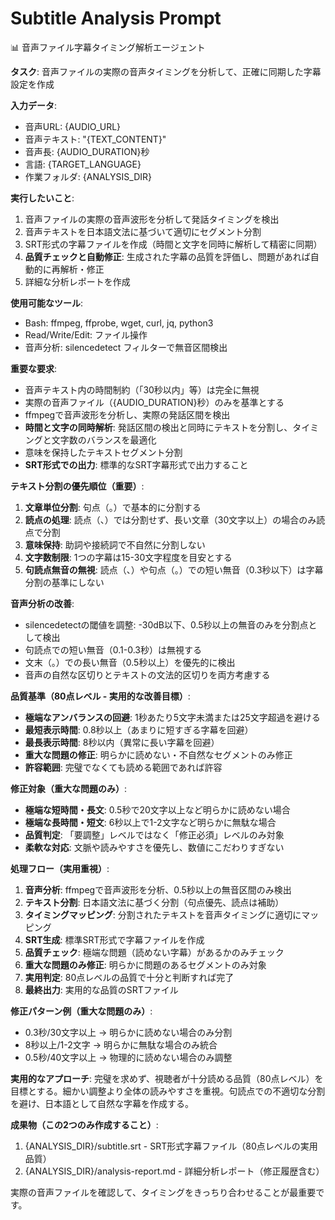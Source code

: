 # Subtitle Analysis Prompt

📊 音声ファイル字幕タイミング解析エージェント

**タスク**: 音声ファイルの実際の音声タイミングを分析して、正確に同期した字幕設定を作成

**入力データ**:
- 音声URL: {AUDIO_URL}
- 音声テキスト: "{TEXT_CONTENT}"
- 音声長: {AUDIO_DURATION}秒
- 言語: {TARGET_LANGUAGE}
- 作業フォルダ: {ANALYSIS_DIR}

**実行したいこと**:
1. 音声ファイルの実際の音声波形を分析して発話タイミングを検出
2. 音声テキストを日本語文法に基づいて適切にセグメント分割
3. SRT形式の字幕ファイルを作成（時間と文字を同時に解析して精密に同期）
4. **品質チェックと自動修正**: 生成された字幕の品質を評価し、問題があれば自動的に再解析・修正
5. 詳細な分析レポートを作成

**使用可能なツール**:
- Bash: ffmpeg, ffprobe, wget, curl, jq, python3
- Read/Write/Edit: ファイル操作
- 音声分析: silencedetect フィルターで無音区間検出

**重要な要求**:
- 音声テキスト内の時間制約（「30秒以内」等）は完全に無視
- 実際の音声ファイル（{AUDIO_DURATION}秒）のみを基準とする
- ffmpegで音声波形を分析し、実際の発話区間を検出
- **時間と文字の同時解析**: 発話区間の検出と同時にテキストを分割し、タイミングと文字数のバランスを最適化
- 意味を保持したテキストセグメント分割
- **SRT形式での出力**: 標準的なSRT字幕形式で出力すること

**テキスト分割の優先順位（重要）**:
1. **文章単位分割**: 句点（。）で基本的に分割する
2. **読点の処理**: 読点（、）では分割せず、長い文章（30文字以上）の場合のみ読点で分割
3. **意味保持**: 助詞や接続詞で不自然に分割しない
4. **文字数制限**: 1つの字幕は15-30文字程度を目安とする
5. **句読点無音の無視**: 読点（、）や句点（。）での短い無音（0.3秒以下）は字幕分割の基準にしない

**音声分析の改善**:
- silencedetectの閾値を調整: -30dB以下、0.5秒以上の無音のみを分割点として検出
- 句読点での短い無音（0.1-0.3秒）は無視する
- 文末（。）での長い無音（0.5秒以上）を優先的に検出
- 音声の自然な区切りとテキストの文法的区切りを両方考慮する

**品質基準（80点レベル - 実用的な改善目標）**:
- **極端なアンバランスの回避**: 1秒あたり5文字未満または25文字超過を避ける
- **最短表示時間**: 0.8秒以上（あまりに短すぎる字幕を回避）
- **最長表示時間**: 8秒以内（異常に長い字幕を回避）
- **重大な問題の修正**: 明らかに読めない・不自然なセグメントのみ修正
- **許容範囲**: 完璧でなくても読める範囲であれば許容

**修正対象（重大な問題のみ）**:
- **極端な短時間・長文**: 0.5秒で20文字以上など明らかに読めない場合
- **極端な長時間・短文**: 6秒以上で1-2文字など明らかに無駄な場合
- **品質判定**: 「要調整」レベルではなく「修正必須」レベルのみ対象
- **柔軟な対応**: 文脈や読みやすさを優先し、数値にこだわりすぎない

**処理フロー（実用重視）**:
1. **音声分析**: ffmpegで音声波形を分析、0.5秒以上の無音区間のみ検出
2. **テキスト分割**: 日本語文法に基づく分割（句点優先、読点は補助）
3. **タイミングマッピング**: 分割されたテキストを音声タイミングに適切にマッピング
4. **SRT生成**: 標準SRT形式で字幕ファイルを作成
5. **品質チェック**: 極端な問題（読めない字幕）があるかのみチェック
6. **重大な問題のみ修正**: 明らかに問題のあるセグメントのみ対象
7. **実用判定**: 80点レベルの品質で十分と判断すれば完了
8. **最終出力**: 実用的な品質のSRTファイル

**修正パターン例（重大な問題のみ）**:
- 0.3秒/30文字以上 → 明らかに読めない場合のみ分割
- 8秒以上/1-2文字 → 明らかに無駄な場合のみ統合
- 0.5秒/40文字以上 → 物理的に読めない場合のみ調整

**実用的なアプローチ**: 完璧を求めず、視聴者が十分読める品質（80点レベル）を目標とする。細かい調整より全体の読みやすさを重視。句読点での不適切な分割を避け、日本語として自然な字幕を作成する。

**成果物（この2つのみ作成すること）**:
1. {ANALYSIS_DIR}/subtitle.srt - SRT形式字幕ファイル（80点レベルの実用品質）
2. {ANALYSIS_DIR}/analysis-report.md - 詳細分析レポート（修正履歴含む）

実際の音声ファイルを確認して、タイミングをきっちり合わせることが最重要です。
